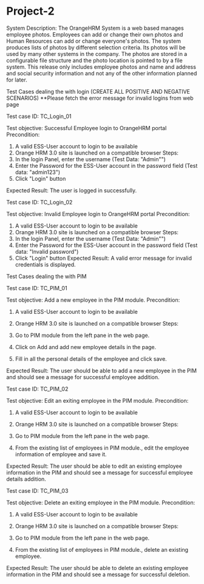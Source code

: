# Project-2

System Description:
The OrangeHRM System is a web based manages employee photos. Employees can add or
change their own photos and Human Resources can add or change everyone's photos. The
system produces lists of photos by different selection criteria. Its photos will be used by many
other systems in the company. The photos are stored in a configurable file structure and the
photo location is pointed to by a file system. This release only includes employee photos and
name and address and social security information and not any of the other information planned
for later.

Test Cases dealing the with login (CREATE ALL POSITIVE AND NEGATIVE
SCENARIOS)
**Please fetch the error message for invalid logins from web page

Test case ID: TC_Login_01

Test objective:
Successful Employee login to OrangeHRM portal
Precondition:
1. A valid ESS-User account to login to be available
2. Orange HRM 3.0 site is launched on a compatible browser
Steps:
1. In the login Panel, enter the username (Test Data: "Admin"")
2. Enter the Password for the ESS-User account in the password field (Test data:
"admin123")
3. Click "Login" button

Expected Result:
The user is logged in successfully.

Test case ID: TC_Login_02

Test objective:
Invalid Employee login to OrangeHRM portal
Precondition:
1. A valid ESS-User account to login to be available
2. Orange HRM 3.0 site is launched on a compatible browser
Steps:
1. In the login Panel, enter the username (Test Data: "Admin"")
2. Enter the Password for the ESS-User account in the password field (Test data:
"Invalid password")
3. Click "Login" button
Expected Result:
A valid error message for invalid credentials is displayed.

Test Cases dealing the with PIM

Test case ID: TC_PIM_01

Test objective:
Add a new employee in the PIM module.
Precondition:
1. A valid ESS-User account to login to be available
2. Orange HRM 3.0 site is launched on a compatible browser
Steps:

1. Go to PIM module from the left pane in the web page.
2. Click on Add and add new employee details in the page.
3. Fill in all the personal details of the employee and click save.

Expected Result:
The user should be able to add a new employee in the PIM and should see a message
for successful employee addition.

Test case ID: TC_PIM_02

Test objective:
Edit an exiting employee in the PIM module.
Precondition:
1. A valid ESS-User account to login to be available
2. Orange HRM 3.0 site is launched on a compatible browser
Steps:

1. Go to PIM module from the left pane in the web page.

2. From the existing list of employees in PIM module., edit the employee
information of employee and save it.

Expected Result:
The user should be able to edit an existing employee information in the PIM and should
see a message for successful employee details addition.

Test case ID: TC_PIM_03

Test objective:
Delete an exiting employee in the PIM module.
Precondition:
1. A valid ESS-User account to login to be available
2. Orange HRM 3.0 site is launched on a compatible browser
Steps:

1. Go to PIM module from the left pane in the web page.
2. From the existing list of employees in PIM module., delete an existing employee.

Expected Result:
The user should be able to delete an existing employee information in the PIM and
should see a message for successful deletion.

